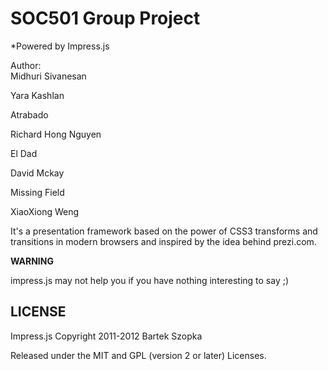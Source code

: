 SOC501 Group Project
============
*Powered by Impress.js

Author:             
Midhuri Sivanesan

Yara Kashlan

Atrabado

Richard Hong Nguyen

El Dad

David Mckay

Missing Field

XiaoXiong Weng

It's a presentation framework based on the power of CSS3 transforms and 
transitions in modern browsers and inspired by the idea behind prezi.com.

**WARNING**

impress.js may not help you if you have nothing interesting to say ;)


LICENSE
---------

Impress.js Copyright 2011-2012 Bartek Szopka

Released under the MIT and GPL (version 2 or later) Licenses.


